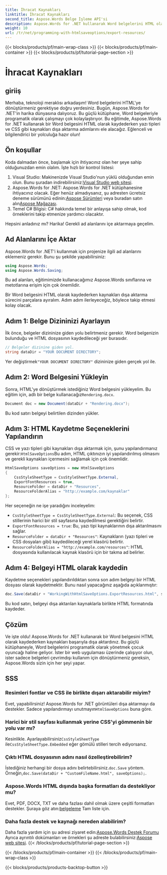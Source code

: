 ```yaml
---
title: İhracat Kaynakları
linktitle: İhracat Kaynakları
second_title: Aspose.Words Belge İşleme API'si
description: Aspose.Words for .NET kullanarak Word belgelerini HTML olarak kaydederken CSS ve yazı tipleri gibi kaynakları nasıl dışa aktaracağınızı öğrenin. Adım adım kılavuzumuzu izleyin.
weight: 10
url: /tr/net/programming-with-htmlsaveoptions/export-resources/
---
```


{{< blocks/products/pf/main-wrap-class >}}
{{< blocks/products/pf/main-container >}}
{{< blocks/products/pf/tutorial-page-section >}}

# İhracat Kaynakları

## giriiş

Merhaba, teknoloji meraklısı arkadaşım! Word belgelerini HTML'ye dönüştürmeniz gerektiyse doğru yerdesiniz. Bugün, Aspose.Words for .NET'in harika dünyasına dalıyoruz. Bu güçlü kütüphane, Word belgeleriyle programatik olarak çalışmayı çok kolaylaştırıyor. Bu eğitimde, Aspose.Words for .NET kullanarak bir Word belgesini HTML olarak kaydederken yazı tipleri ve CSS gibi kaynakları dışa aktarma adımlarını ele alacağız. Eğlenceli ve bilgilendirici bir yolculuğa hazır olun!

## Ön koşullar

Koda dalmadan önce, başlamak için ihtiyacınız olan her şeye sahip olduğunuzdan emin olalım. İşte hızlı bir kontrol listesi:

1.  Visual Studio: Makinenizde Visual Studio'nun yüklü olduğundan emin olun. Bunu şuradan indirebilirsiniz:[Visual Studio web sitesi](https://visualstudio.microsoft.com/).
2.  Aspose.Words for .NET: Aspose.Words for .NET kütüphanesine ihtiyacınız olacak. Eğer henüz almadıysanız, şu adresten ücretsiz deneme sürümünü edinin:[Aspose Sürümleri](https://releases.aspose.com/words/net/) veya buradan satın alın[Aspose Mağazası](https://purchase.aspose.com/buy).
3. Temel C# Bilgisi: C# hakkında temel bir anlayışa sahip olmak, kod örneklerini takip etmenize yardımcı olacaktır.

Hepsini anladınız mı? Harika! Gerekli ad alanlarını içe aktarmaya geçelim.

## Ad Alanlarını İçe Aktar

Aspose.Words for .NET'i kullanmak için projenize ilgili ad alanlarını eklemeniz gerekir. Bunu şu şekilde yapabilirsiniz:

```csharp
using Aspose.Words;
using Aspose.Words.Saving;
```

Bu ad alanları, eğitimimizde kullanacağımız Aspose.Words sınıflarına ve metotlarına erişim için çok önemlidir.

Bir Word belgesini HTML olarak kaydederken kaynakları dışa aktarma sürecini parçalara ayıralım. Adım adım ilerleyeceğiz, böylece takip etmesi kolay olacak.

## Adım 1: Belge Dizininizi Ayarlayın

İlk önce, belgeler dizininize giden yolu belirtmeniz gerekir. Word belgenizin bulunduğu ve HTML dosyasının kaydedileceği yer burasıdır.

```csharp
// Belgeler dizinine giden yol.
string dataDir = "YOUR DOCUMENT DIRECTORY";
```

 Yer değiştirmek`"YOUR DOCUMENT DIRECTORY"` dizininize giden gerçek yol ile.

## Adım 2: Word Belgesini Yükleyin

 Sonra, HTML'ye dönüştürmek istediğiniz Word belgesini yükleyelim. Bu eğitim için, adlı bir belge kullanacağız`Rendering.docx`.

```csharp
Document doc = new Document(dataDir + "Rendering.docx");
```

Bu kod satırı belgeyi belirtilen dizinden yükler.

## Adım 3: HTML Kaydetme Seçeneklerini Yapılandırın

CSS ve yazı tipleri gibi kaynakları dışa aktarmak için, şunu yapılandırmanız gerekir:`HtmlSaveOptions`Bu adım, HTML çıktınızın iyi yapılandırılmış olmasını ve gerekli kaynakları içermesini sağlamak için çok önemlidir.

```csharp
HtmlSaveOptions saveOptions = new HtmlSaveOptions
{
    CssStyleSheetType = CssStyleSheetType.External,
    ExportFontResources = true,
    ResourceFolder = dataDir + "Resources",
    ResourceFolderAlias = "http://example.com/kaynaklar"
};
```

Her seçeneğin ne işe yaradığını inceleyelim:
- `CssStyleSheetType = CssStyleSheetType.External`: Bu seçenek, CSS stillerinin harici bir stil sayfasına kaydedilmesi gerektiğini belirtir.
- `ExportFontResources = true`: Bu, yazı tipi kaynaklarının dışa aktarılmasını sağlar.
- `ResourceFolder = dataDir + "Resources"`: Kaynakların (yazı tipleri ve CSS dosyaları gibi) kaydedileceği yerel klasörü belirtir.
- `ResourceFolderAlias = "http://example.com/resources"`: HTML dosyasında kullanılacak kaynak klasörü için bir takma ad belirler.

## Adım 4: Belgeyi HTML olarak kaydedin

Kaydetme seçenekleri yapılandırıldıktan sonra son adım belgeyi bir HTML dosyası olarak kaydetmektir. Bunu nasıl yapacağınız aşağıda açıklanmıştır:

```csharp
doc.Save(dataDir + "WorkingWithHtmlSaveOptions.ExportResources.html", saveOptions);
```

Bu kod satırı, belgeyi dışa aktarılan kaynaklarla birlikte HTML formatında kaydeder.

## Çözüm

Ve işte oldu! Aspose.Words for .NET kullanarak bir Word belgesini HTML olarak kaydederken kaynakları başarıyla dışa aktardınız. Bu güçlü kütüphaneyle, Word belgelerini programatik olarak yönetmek çocuk oyuncağı haline geliyor. İster bir web uygulaması üzerinde çalışıyor olun, ister sadece belgeleri çevrimdışı kullanım için dönüştürmeniz gereksin, Aspose.Words sizin için her şeyi yapar.

## SSS

### Resimleri fontlar ve CSS ile birlikte dışarı aktarabilir miyim?
 Evet, yapabilirsiniz! Aspose.Words for .NET görüntüleri dışa aktarmayı da destekler. Sadece yapılandırmayı unutmayın`HtmlSaveOptions` buna göre.

### Harici bir stil sayfası kullanmak yerine CSS'yi gömmenin bir yolu var mı?
 Kesinlikle. Ayarlayabilirsiniz`CssStyleSheetType` ile`CssStyleSheetType.Embedded` eğer gömülü stilleri tercih ediyorsanız.

### Çıktı HTML dosyasının adını nasıl özelleştirebilirim?
 İstediğiniz herhangi bir dosya adını belirtebilirsiniz.`doc.Save` yöntem. Örneğin,`doc.Save(dataDir + "CustomFileName.html", saveOptions);`.

### Aspose.Words HTML dışında başka formatları da destekliyor mu?
 Evet, PDF, DOCX, TXT ve daha fazlası dahil olmak üzere çeşitli formatları destekler. Şuraya göz atın:[belgeleme](https://reference.aspose.com/words/net/) Tam liste için.

### Daha fazla destek ve kaynağı nereden alabilirim?
Daha fazla yardım için şu adresi ziyaret edin:[Aspose.Words Destek Forumu](https://forum.aspose.com/c/words/8) Ayrıca ayrıntılı dokümanları ve örnekleri şu adreste bulabilirsiniz:[Aspose web sitesi](https://reference.aspose.com/words/net/).
{{< /blocks/products/pf/tutorial-page-section >}}

{{< /blocks/products/pf/main-container >}}
{{< /blocks/products/pf/main-wrap-class >}}

{{< blocks/products/products-backtop-button >}}
